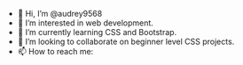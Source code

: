 - 👋 Hi, I’m @audrey9568
- 👀 I’m interested in web development.
- 🌱 I’m currently learning CSS and Bootstrap.
- 💞️ I’m looking to collaborate on beginner level CSS projects.
- 📫 How to reach me: 

<!---
audrey9568/audrey9568 is a ✨ special ✨ repository because its `README.md` (this file) appears on your GitHub profile.
You can click the Preview link to take a look at your changes.
--->
